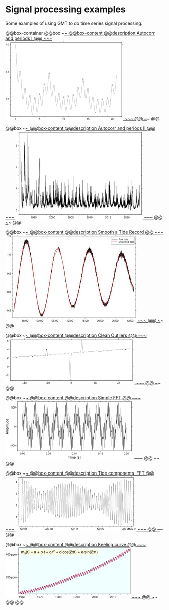 # Signal processing examples 

Some examples of using GMT to do time series signal processing.

@@box-container
  @@box
    ~~~<a class="boxlink" href="/tutorials/signal/autocorr_periodic/autocorr_periodic/">~~~
    @@box-content
      @@description
      Autocorr and periods I
      @@
      ~~~
      <img src="/tutorials/signal/autocorr_periodic/tilelogo.png">
      ~~~
    @@
    ~~~</a>~~~
  @@

  @@box
    ~~~<a class="boxlink" href="/tutorials/signal/autocorr_chloro/autocorr_chloro/">~~~
    @@box-content
      @@description
      Autocorr and periods II
      @@
      ~~~
      <img src="/tutorials/signal/autocorr_chloro/tilelogo.png">
      ~~~
    @@
    ~~~</a>~~~
  @@

  @@box
    ~~~<a class="boxlink" href="/tutorials/signal/tide_smooth/tide_smooth/">~~~
    @@box-content
      @@description
      Smooth a Tide Record
      @@
      ~~~
      <img src="/tutorials/signal/tide_smooth/tilelogo.jpg">
      ~~~
    @@
    ~~~</a>~~~
  @@

  @@box
    ~~~<a class="boxlink" href="/tutorials/signal/clean_outliers/clean_outliers/">~~~
    @@box-content
      @@description
      Clean Outliers
      @@
      ~~~
      <img src="/tutorials/signal/clean_outliers/tilelogo.png">
      ~~~
    @@
    ~~~</a>~~~
  @@

  @@box
    ~~~<a class="boxlink" href="/tutorials/signal/fft_ex1/fft_ex1/">~~~
    @@box-content
      @@description
      Simple FFT
      @@
      ~~~
      <img src="/tutorials/signal/fft_ex1/tilelogo.png">
      ~~~
    @@
    ~~~</a>~~~
  @@

  @@box
    ~~~<a class="boxlink" href="/tutorials/signal/fft_tide/fft_tide/">~~~
    @@box-content
      @@description
      Tide components, FFT
      @@
      ~~~
      <img src="/tutorials/signal/fft_tide/tilelogo.jpg">
      ~~~
    @@
    ~~~</a>~~~
  @@

  @@box
    ~~~<a class="boxlink" href="/tutorials/signal/keeling/keeling/">~~~
    @@box-content
      @@description
      Keeling curve
      @@
      ~~~
      <img src="/tutorials/signal/keeling/tilelogo.jpg">
      ~~~
    @@
    ~~~</a>~~~
  @@
@@